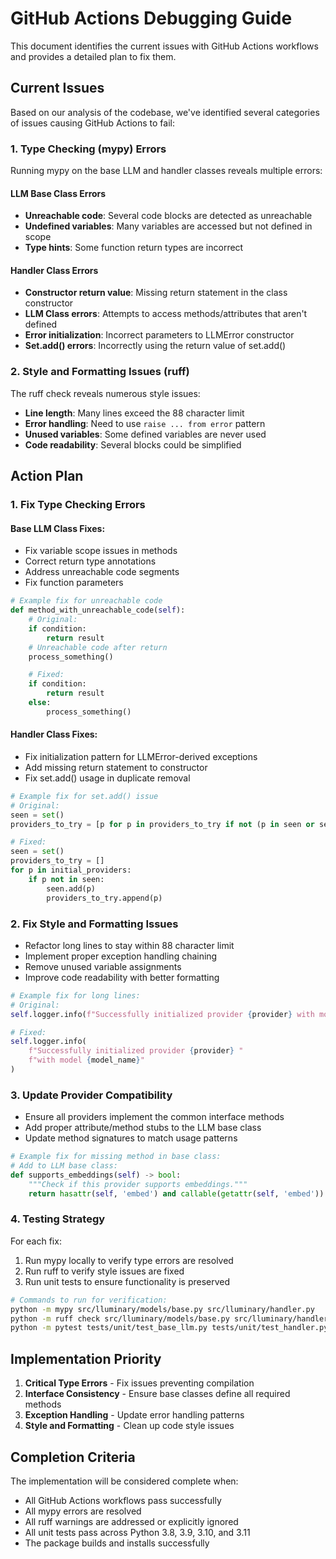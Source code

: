 # GitHub Actions Debugging Guide

This document identifies the current issues with GitHub Actions workflows and provides a detailed plan to fix them.

## Current Issues

Based on our analysis of the codebase, we've identified several categories of issues causing GitHub Actions to fail:

### 1. Type Checking (mypy) Errors

Running mypy on the base LLM and handler classes reveals multiple errors:

#### LLM Base Class Errors
- **Unreachable code**: Several code blocks are detected as unreachable
- **Undefined variables**: Many variables are accessed but not defined in scope
- **Type hints**: Some function return types are incorrect

#### Handler Class Errors
- **Constructor return value**: Missing return statement in the class constructor
- **LLM Class errors**: Attempts to access methods/attributes that aren't defined
- **Error initialization**: Incorrect parameters to LLMError constructor
- **Set.add() errors**: Incorrectly using the return value of set.add()

### 2. Style and Formatting Issues (ruff)

The ruff check reveals numerous style issues:

- **Line length**: Many lines exceed the 88 character limit
- **Error handling**: Need to use `raise ... from error` pattern
- **Unused variables**: Some defined variables are never used
- **Code readability**: Several blocks could be simplified

## Action Plan

### 1. Fix Type Checking Errors

#### Base LLM Class Fixes:
- Fix variable scope issues in methods
- Correct return type annotations
- Address unreachable code segments
- Fix function parameters

```python
# Example fix for unreachable code
def method_with_unreachable_code(self):
    # Original:
    if condition:
        return result
    # Unreachable code after return
    process_something()

    # Fixed:
    if condition:
        return result
    else:
        process_something()
```

#### Handler Class Fixes:
- Fix initialization pattern for LLMError-derived exceptions
- Add missing return statement to constructor
- Fix set.add() usage in duplicate removal

```python
# Example fix for set.add() issue
# Original:
seen = set()
providers_to_try = [p for p in providers_to_try if not (p in seen or seen.add(p))]

# Fixed:
seen = set()
providers_to_try = []
for p in initial_providers:
    if p not in seen:
        seen.add(p)
        providers_to_try.append(p)
```

### 2. Fix Style and Formatting Issues

- Refactor long lines to stay within 88 character limit
- Implement proper exception handling chaining
- Remove unused variable assignments
- Improve code readability with better formatting

```python
# Example fix for long lines:
# Original:
self.logger.info(f"Successfully initialized provider {provider} with model {model_name}")

# Fixed:
self.logger.info(
    f"Successfully initialized provider {provider} "
    f"with model {model_name}"
)
```

### 3. Update Provider Compatibility

- Ensure all providers implement the common interface methods
- Add proper attribute/method stubs to the LLM base class
- Update method signatures to match usage patterns

```python
# Example fix for missing method in base class:
# Add to LLM base class:
def supports_embeddings(self) -> bool:
    """Check if this provider supports embeddings."""
    return hasattr(self, 'embed') and callable(getattr(self, 'embed'))
```

### 4. Testing Strategy

For each fix:
1. Run mypy locally to verify type errors are resolved
2. Run ruff to verify style issues are fixed
3. Run unit tests to ensure functionality is preserved

```bash
# Commands to run for verification:
python -m mypy src/lluminary/models/base.py src/lluminary/handler.py
python -m ruff check src/lluminary/models/base.py src/lluminary/handler.py
python -m pytest tests/unit/test_base_llm.py tests/unit/test_handler.py
```

## Implementation Priority

1. **Critical Type Errors** - Fix issues preventing compilation
2. **Interface Consistency** - Ensure base classes define all required methods
3. **Exception Handling** - Update error handling patterns
4. **Style and Formatting** - Clean up code style issues

## Completion Criteria

The implementation will be considered complete when:
- All GitHub Actions workflows pass successfully
- All mypy errors are resolved
- All ruff warnings are addressed or explicitly ignored
- All unit tests pass across Python 3.8, 3.9, 3.10, and 3.11
- The package builds and installs successfully
